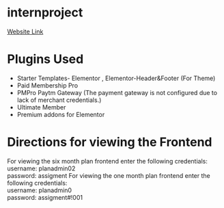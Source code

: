 # internproject
<a href="http://wpassignment.unaux.com/">Website Link </a>
# Plugins Used
- Starter Templates- Elementor , Elementor-Header&Footer (For Theme)
- Paid Membership Pro  
- PMPro Paytm Gateway (The payment gateway is not configured due to lack of merchant credentials.) 
- Ultimate Member  
- Premium addons for Elementor
# Directions for viewing the Frontend
For viewing the six month plan frontend enter the following credentials:</br>username: planadmin02</br> password: assigment
For viewing the one month plan frontend enter the following credentials:</br>username: planadmin0</br>password: assigment#!001


